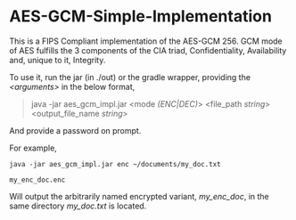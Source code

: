 # AES-GCM-Simple-Implementation

This is a FIPS Compliant implementation of the AES-GCM 256.
GCM mode of AES fulfills the 3 components of the CIA triad, Confidentiality, Availability and, unique to it, Integrity.

To use it, run the jar (in ./out) or the gradle wrapper, providing the *\<arguments\>* in the below format,

> java -jar aes_gcm_impl.jar <mode *(ENC|DEC)*> <file_path *string*> <output_file_name *string*>

And provide a password on prompt.

For example, 

    java -jar aes_gcm_impl.jar enc ~/documents/my_doc.txt
    
    my_enc_doc.enc

Will output the arbitrarily named encrypted variant, *my_enc_doc*, in the same directory *my_doc.txt* is located.
